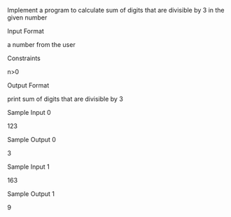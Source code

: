 Implement a program to calculate sum of digits that are divisible by 3 in the given number

Input Format

a number from the user

Constraints

n>0

Output Format

print sum of digits that are divisible by 3

Sample Input 0

123

Sample Output 0

3

Sample Input 1

163

Sample Output 1

9

